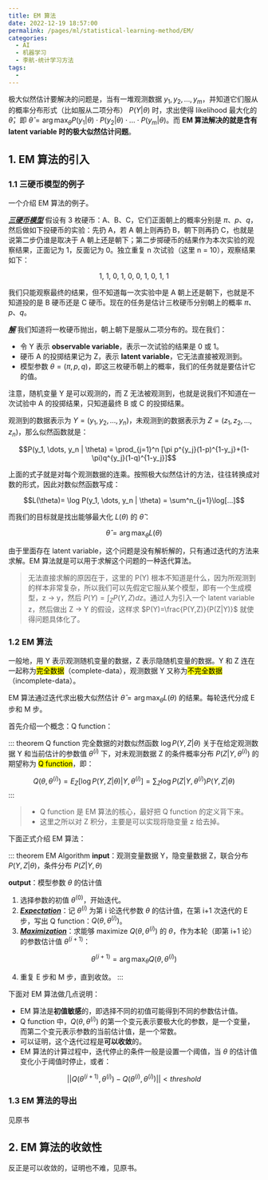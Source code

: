 ```yaml
---
title: EM 算法
date: 2022-12-19 18:57:00
permalink: /pages/ml/statistical-learning-method/EM/
categories:
  - AI
  - 机器学习
  - 李航-统计学习方法
tags:
  - 
---
```


极大似然估计要解决的问题是，当有一堆观测数据 $y_1, y_2, \dots, y_m$，并知道它们服从的概率分布形式（比如服从二项分布） $P(Y|\theta)$ 时，求出使得 likelihood 最大化的 $\hat{\theta}$，即 $\hat{\theta} = \arg\max_\theta P(y_1|\theta) \cdot P(y_2|\theta) \cdot ... \cdot P(y_m|\theta)$。而 **EM 算法解决的就是含有 latent variable 时的极大似然估计问题**。

## 1. EM 算法的引入

### 1.1 三硬币模型的例子

一个介绍 EM 算法的例子。

***<u>三硬币模型</u>***	假设有 3 枚硬币：A、B、C，它们正面朝上的概率分别是 $\pi、p、q$，然后做如下投硬币的实验：先扔 A，若 A 朝上则再扔 B，朝下则再扔 C，也就是说第二步仍谁是取决于 A 朝上还是朝下；第二步掷硬币的结果作为本次实验的观察结果，正面记为 1，反面记为 0。独立重复 n 次试验（这里 n = 10），观察结果如下：

<center>1, 1, 0, 1, 0, 0, 1, 0, 1, 1</center>

我们只能观察最终的结果，但不知道每一次实验中是 A 朝上还是朝下，也就是不知道投的是 B 硬币还是 C 硬币。现在的任务是估计三枚硬币分别朝上的概率 $\pi、p、q$。

***<u>解</u>***	我们知道将一枚硬币抛出，朝上朝下是服从二项分布的。现在我们：

+ 令 Y 表示 **observable variable**，表示一次试验的结果是 0 或 1。
+ 硬币 A 的投掷结果记为 Z，表示 **latent variable**，它无法直接被观测到。
+ 模型参数 $\theta = (\pi, p, q)$，即这三枚硬币朝上的概率，我们的任务就是要估计它的值。

注意，随机变量 Y 是可以观测的，而 Z 无法被观测到，也就是说我们不知道在一次试验中 A 的投掷结果，只知道最终 B 或 C 的投掷结果。

 观测到的数据表示为 $Y = (y_1, y_2, \dots, y_n)$，未观测到的数据表示为 $Z = (z_1, z_2, \dots, z_n)$，那么似然函数就是：

$$P(y_1, \dots, y_n | \theta) = \prod_{j=1}^n [\pi p^{y_j}(1-p)^{1-y_j}+(1-\pi)q^{y_j}(1-q)^{1-y_j}]$$

上面的式子就是对每个观测数据的连乘。按照极大似然估计的方法，往往转换成对数的形式，因此对数似然函数写成：

$$L(\theta)= \log P(y_1, \dots, y_n | \theta) = \sum^n_{j=1}\log[...]$$

而我们的目标就是找出能够最大化 $L(\theta)$ 的 $\hat{\theta}$：

$$\hat{\theta} = \arg \max_\theta L(\theta)$$

由于里面存在 latent variable，这个问题是没有解析解的，只有通过迭代的方法来求解。EM 算法就是可以用于求解这个问题的一种迭代算法。

> 无法直接求解的原因在于，这里的 P(Y) 根本不知道是什么，因为所观测到的样本非常复杂，所以我们可以先假定它服从某个模型，即有一个生成模型，z -> y，然后 $P(Y)=\int_Z P(Y,Z)dz$。通过人为引入一个 latent variable z，然后做出 Z -> Y 的假设，这样求 $P(Y)=\frac{P(Y,Z)}{P(Z|Y)}$ 就使得问题具体化了。

### 1.2 EM 算法

一般地，用 Y 表示观测随机变量的数据，Z 表示隐随机变量的数据。Y 和 Z 连在一起称为<mark>完全数据</mark>（complete-data），观测数据 Y 又称为<mark>不完全数据</mark>（incomplete-data）。

EM 算法通过迭代求出极大似然估计 $\hat{\theta} = \arg \max_\theta L(\theta)$ 的结果。每轮迭代分成 E 步和 M 步。

首先介绍一个概念：Q function：

::: theorem Q function
完全数据的对数似然函数 $\log P(Y,Z|\theta)$ 关于在给定观测数据 Y 和当前估计的参数值 $\theta^{(i)}$ 下，对未观测数据 Z 的条件概率分布 $P(Z|Y, \theta^{(i)})$ 的期望称为 <mark>Q function</mark>，即：

$$Q(\theta, \theta^{(i)}) = E_Z [\log P(Y,Z|\theta)|Y, \theta^{(i)}]= \sum_Z \log P(Z|Y, \theta^{(i)}) P(Y,Z|\theta)$$
:::

> + Q function 是 EM 算法的核心，最好把 Q function 的定义背下来。
> + 这里之所以对 Z 积分，主要是可以实现将隐变量 z 给去掉。

下面正式介绍 EM 算法：

::: theorem EM Algorithm
**input**：观测变量数据 Y，隐变量数据 Z，联合分布 $P(Y,Z|\theta)$，条件分布 $P(Z|Y,\theta)$

**output**：模型参数 $\theta$ 的估计值

1. 选择参数的初值 $\theta^{(0)}$，开始迭代。
2. ***<u>Expectation</u>***：记 $\theta^{(i)}$ 为第 i 论迭代参数 $\theta$ 的估计值，在第 i+1 次迭代的 E 步，写出 Q function：$Q(\theta, \theta^{(i)})$。
3. ***<u>Maximization</u>***：求能够 maximize $Q(\theta, \theta^{(i)})$ 的 $\theta$，作为本轮（即第 i+1 论）的参数估计值 $\theta^{(i+1)}$：

$$\theta^{(i+1)}=\arg\max_\theta Q(\theta, \theta^{(i)})$$

4. 重复 E 步和 M 步，直到收敛。
:::

下面对 EM 算法做几点说明：

+ EM 算法是**初值敏感**的，即选择不同的初值可能得到不同的参数估计值。
+ Q function 中，$Q(\theta, \theta^{(i)})$ 的第一个变元表示要极大化的参数，是一个变量，而第二个变元表示参数的当前估计值，是一个常数。
+ 可以证明，这个迭代过程是**可以收敛**的。
+ EM 算法的计算过程中，迭代停止的条件一般是设置一个阈值，当 $\theta$ 的估计值变化小于阈值时停止，或者：

$$||Q(\theta^{(i+1)}, \theta^{(i)}) - Q(\theta^{(i)}, \theta^{(i)})|| \lt threshold$$

### 1.3 EM 算法的导出

见原书

## 2. EM 算法的收敛性

反正是可以收敛的，证明也不难，见原书。